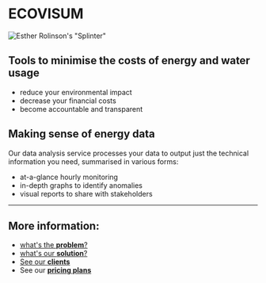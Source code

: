 # ECOVISUM

![Esther Rolinson's "Splinter"](images/splinter.png)

## Tools to minimise the costs of energy and water usage

- reduce your environmental impact
- decrease your financial costs
- become accountable and transparent

## Making sense of energy data

Our data analysis service processes your data to output just the technical information you need, summarised in various forms:

- at-a-glance hourly monitoring
- in-depth graphs to identify anomalies
- visual reports to share with stakeholders

---

## More information:

- [what's the **problem**?](#page-2)
- [what's our **solution**?](#page-3)
- [See our **clients**](#page-4)
- See our [**pricing plans**](#page-6)
